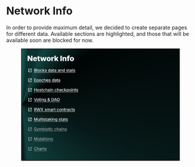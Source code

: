 # Network Info

In order to provide maximum detail, we decided to create separate pages for different data. Available sections are highlighted, and those that will be available soon are blocked for now.

<figure><img src="../../../../.gitbook/assets/image (1) (1) (1) (1) (1) (1).png" alt=""><figcaption></figcaption></figure>
